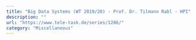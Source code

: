 ```yaml
---
title: "Big Data Systems (WT 2019/20) - Prof. Dr. Tilmann Rabl - HPI"
description: ""
url: "https://www.tele-task.de/series/1286/"
category: "Miscellaneous"
---
```

